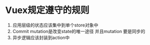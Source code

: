 # Vuex规定遵守的规则
1. 应用层级的状态应该集中到单个store对象中
2. Commit mutation是改变state的唯一途径 并且mutation 要是同步的
3. 异步逻辑应该封装到action中
